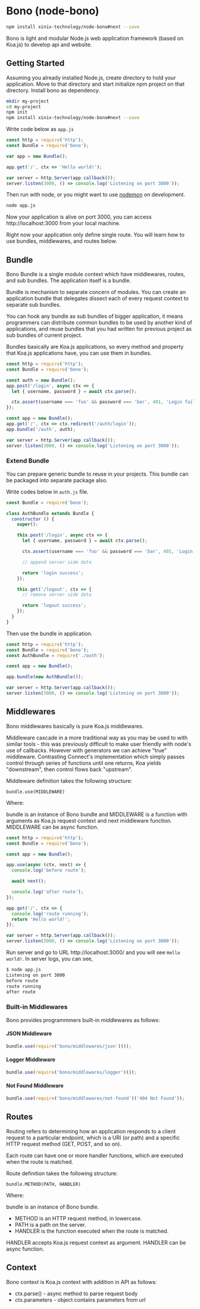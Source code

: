 # Bono (node-bono)

```sh
npm install xinix-technology/node-bono#next --save
```

Bono is light and modular Node.js web application framework (based on Koa.js) to develop api and website.

## Getting Started

Assuming you already installed Node.js, create directory to hold your application.
Move to that directory and start initialize npm project on that directory.
Install bono as dependency.

```sh
mkdir my-project
cd my-project
npm init
npm install xinix-technology/node-bono#next --save
```

Write code below as `app.js`

```javascript
const http = require('http');
const Bundle = require('bono');

var app = new Bundle();

app.get('/', ctx => 'Hello world!');

var server = http.Server(app.callback());
server.listen(3000, () => console.log('Listening on port 3000'));
```

Then run with node, or you might want to use [nodemon](https://www.npmjs.com/package/nodemon) on development.

```sh
node app.js
```

Now your application is alive on port 3000, you can access http://localhost:3000 from your local machine.

Right now your application only define single route. You will learn how to use bundles, middlewares, and routes below.

## Bundle

Bono Bundle is a single module context which have middlewares, routes, and sub bundles. The application itself is a bundle.

Bundle is mechanism to separate concern of modules. You can create an application bundle that delegates dissect each of every request context to separate sub bundles.

You can hook any bundle as sub bundles of bigger application, it means programmers can distribute common bundles to be used by another kind of applications, and reuse bundles that you had written for previous project as sub bundles of current project.

Bundles basically are Koa.js applications, so every method and property that Koa.js applications have, you can use them in bundles.

```javascript
const http = require('http');
const Bundle = require('bono');

const auth = new Bundle();
app.post('/login', async ctx => {
  let { username, password } = await ctx.parse();

  ctx.assert(username === 'foo' && password === 'bar', 401, 'Login failed!');
});

const app = new Bundle();
app.get('/', ctx => ctx.redirect('/auth/login'));
app.bundle('/auth', auth);

var server = http.Server(app.callback());
server.listen(3000, () => console.log('Listening on port 3000'));
```

### Extend Bundle

You can prepare generic bundle to reuse in your projects. This bundle can be packaged into separate package also.

Write codes below in `auth.js` file.

```javascript
const Bundle = require('bono');

class AuthBundle extends Bundle {
  constructor () {
    super();

    this.post('/login', async ctx => {
      let { username, password } = await ctx.parse();

      ctx.assert(username === 'foo' && password === 'bar', 401, 'Login failed!');

      // append server side data

      return 'login success';
    });

    this.get('/logout', ctx => {
      // remove server side data

      return 'logout success';
    });
  }
}
```

Then use the bundle in application.

```javascript
const http = require('http');
const Bundle = require('bono');
const AuthBundle = require('./auth');

const app = new Bundle();

app.bundle(new AuthBundle());

var server = http.Server(app.callback());
server.listen(3000, () => console.log('Listening on port 3000'));
```

## Middlewares

Bono middlewares basically is pure Koa.js middlewares.

Middleware cascade in a more traditional way as you may be used to with similar tools - this was previously difficult to make user friendly with node's use of callbacks. However with generators we can achieve "true" middleware. Contrasting Connect's implementation which simply passes control through series of functions until one returns, Koa yields "downstream", then control flows back "upstream".

Middleware definition takes the following structure:

```
bundle.use(MIDDLEWARE)
```

Where:

bundle is an instance of Bono bundle and MIDDLEWARE is a function with arguments as Koa.js request context and next middleware function. MIDDLEWARE can be async function.

```javascript
const http = require('http');
const Bundle = require('bono');

const app = new Bundle();

app.use(async (ctx, next) => {
  console.log('before route');

  await next();

  console.log('after route');
});

app.get('/', ctx => {
  console.log('route running');
  return 'Hello world!';
});

var server = http.Server(app.callback());
server.listen(3000, () => console.log('Listening on port 3000'));
```

Run server and go to URL http://localhost:3000/ and you will see `Hello world!`. In server logs, you can see,

```sh
$ node app.js
Listening on port 3000
before route
route running
after route
```

### Built-in Middlewares

Bono provides programmmers built-in middlewares as follows:

#### JSON Middleware

```javascript
bundle.use(require('bono/middlewares/json')());
```

#### Logger Middleware

```javascript
bundle.use(require('bono/middlewares/logger')());
```

#### Not Found Middleware

```javascript
bundle.use(require('bono/middlewares/not-found')('404 Not Found'));
```

## Routes

Routing refers to determining how an application responds to a client request to a particular endpoint, which is a URI (or path) and a specific HTTP request method (GET, POST, and so on).

Each route can have one or more handler functions, which are executed when the route is matched.

Route definition takes the following structure:

```
bundle.METHOD(PATH, HANDLER)
```

Where:

bundle is an instance of Bono bundle.
- METHOD is an HTTP request method, in lowercase.
- PATH is a path on the server.
- HANDLER is the function executed when the route is matched.

HANDLER accepts Koa.js request context as argument. HANDLER can be async function.

## Context

Bono context is Koa.js context with addition in API as follows:

- ctx.parse() - async method to parse request body
- ctx.parameters - object contains parameters from url
